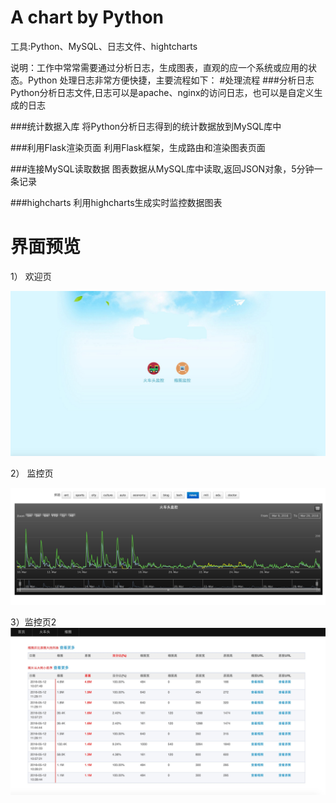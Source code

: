 # A chart by Python

工具:Python、MySQL、日志文件、hightcharts

说明：工作中常常需要通过分析日志，生成图表，直观的应一个系统或应用的状态。Python 处理日志非常方便快捷，主要流程如下：
#处理流程
###分析日志
Python分析日志文件,日志可以是apache、nginx的访问日志，也可以是自定义生成的日志

###统计数据入库
将Python分析日志得到的统计数据放到MySQL库中

###利用Flask渲染页面
利用Flask框架，生成路由和渲染图表页面

###连接MySQL读取数据
图表数据从MySQL库中读取,返回JSON对象，5分钟一条记录

###highcharts
利用highcharts生成实时监控数据图表

# 界面预览

1） 欢迎页

![](doc/wel.png?raw=true)

2） 监控页

![](doc/charts.png?raw=true)

3）监控页2
![](doc/node_pic.png?raw=true)

